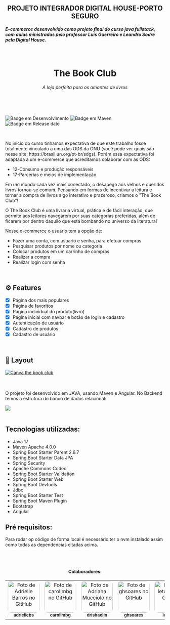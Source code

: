 <h2 align="center">PROJETO INTEGRADOR DIGITAL HOUSE-PORTO SEGURO</h2>
    <h5>E-commerce desenvolvido como projeto final do curso java fullstack, com aulas ministradas pelo professor Luis Guerreiro e Leandro Sodré pela Digital House.</h5>
<br>

<div>
    <h1 align="center">The Book Club</h1>
    <h6 align="center">A loja perfeita para os amantes de livros</h6>
</div>
<br><br>

![Badge em Desenvolvimento](http://img.shields.io/static/v1?label=STATUS&message=EM%20DESENVOLVIMENTO&color=blue&?style=plastic=appveyor)
![Badge em Maven](http://img.shields.io/static/v1?label=Maven%20version&message=4.0.0&color=blue&?style=plastic=appveyor)
![Badge em Release date](http://img.shields.io/static/v1?label=release&message=Julho&color=blue&s?style=plastic=appveyor)


<br>

<div>
   
<p>No inicio do curso tinhamos expectativa de que este trabalho fosse totalmente vinculado a uma das ODS da ONU (você pode ver quais são nesse site: https://brasil.un.org/pt-br/sdgs). Porém essa expectativa foi adaptada a um e-commerce que acreditamos colaborar com as ODS:
<ul>
    <li>12-Consumo e produção responsáveis</li>
    <li>17-Parcerias e meios de implementação</li>
</ul>

<p>
    Em um mundo cada vez mais conectado,  o desapego aos velhos e queridos livros tornou-se comum. Pensando em formas de incentivar a leitura e tornar a compra de livros algo interativo e prazeroso, criamos o "The Book Club"!
</p>
<p>
    O The Book Club é uma livraria virtual, prática e de fácil interação, que permite aos leitores navegarem por suas categorias preferidas, além de ficarem por dentro daquilo que está bombando no universo da literatura! 
</p>
<p>
    Nesse e-commerce o usuario tem a opção de:
    <ul>
        <li>Fazer uma conta, com usuario e senha, para efetuar compras</li>
        <li>Pesquisar produtos por nome ou categoria</li>
        <li>Colocar produtos em um carrinho de compras</li>
        <li>Realizar a compra</li>
        <li>Realizar login com senha</li>
    </ul>    
</p>
</div>

<div>
<br>

## ⚙️ Features

- [x] Página dos mais populares
- [x] Página de favoritos
- [x] Página individual do produto(livro)
- [x] Página inicial com navbar e botão de login e cadastro
- [x] Autenticação de usuário 
- [x] Cadastro de produtos 
- [x] Cadastro de usuário

<br>

## 🎨 Layout



<a href="https://www.canva.com/design/DAE_7eqkEPE/OdpUXJiGBeoW8eYczJAOKw/view?website#4:inicio">
  <img alt="Canva the book club" src="http://img.shields.io/static/v1?label=Layout&message=Canva&color=blue&s?style=plastic=appveyor">
</a>
<br><br>

<div>

 <br>
<p>
    O projeto foi desenvolvido em JAVA, usando Maven e Angular. No Backend temos a estrutura do banco de dados relacional:
</p>  
    <img src="/home/magna/Documentos/DH_PortoSeguro/projetoIntegradorEcommerce/frontend/thebookclub-angular/src/assets/img/model.png">
</div> 
<br>

<div>
   
   ## Tecnologias utilizadas:
<ul>
        <li>Java 17</li>
        <li> Maven Apache 4.0.0</li>
        <li> Spring Boot Starter Parent 2.6.7</li>
        <li> Spring Boot Starter Data JPA</li>
        <li> Spring Security</li>
        <li>Apache Commons Codec</li>
        <li>Spring Boot Starter Validation</li>
        <li>Spring Boot Starter Web</li>
        <li>Spring Boot Devtools</li>
        <li>Jdbc</li>
        <li>Spring Boot Starter Test </li>
        <li>Spring Boot Maven Plugin</li>
        <li>Bootstrap</li>
        <li>Angular</li>
</ul>
</div>

## Pré requisitos:
<div>
    Para rodar op código de forma local é necessário ter o nvm instalado assim como todas as dependencias citadas acima.

<br><br>

<h4 align="center">Colaboradores: </h4>

<table>
<tr>
<td align="center"><a href="https://github.com/adriellebs"><img style="border-radius: 10%;" src="https://avatars.githubusercontent.com/u/99371469?v=4" width="100px;" alt="Foto de Adrielle Barros no GitHub"/><br /><sub><b>adriellebs</b></sub></a><br /></td>

<td align="center"><a href="https://github.com/carollmbg"><img style="border-radius:10%;" src="https://avatars.githubusercontent.com/u/51660899?v=4" width="100px;" alt="Foto de carollmbg no GitHub"/><br /><sub><b>carollmbg</b></sub></a><br /></td>

<td align="center"><a href="https://github.com/drishaolin"><img style="border-radius: 10%;" src="https://avatars.githubusercontent.com/u/81246626?v=4" width="100px;" alt="Foto de Adriana Mucciolo no GitHub"/><br /><sub><b>drishaolin</b></sub></a><br /></td>

<td align="center"><a href="https://github.com/ghsoares"><img style="border-radius: 10%;" src="https://avatars.githubusercontent.com/u/43936806?v=4" width="100px;" alt="Foto de ghsoares no GitHub"/><br /><sub><b>ghsoares</b></sub></a><br /></td>


<td align="center"><a href="https://github.com/letoffoli"><img style="border-radius: 10%;" src="https://avatars.githubusercontent.com/u/100161664?v=4" width="100px;" alt="Foto de letoffoli no GitHub"/><br /><sub><b>letoffoli</b></sub></a><br /></td>

<td align="center"><a href="https://github.com/luanatenguan"><img style="border-radius: 10%;" src="https://avatars.githubusercontent.com/u/99658695?v=4" width="100px;" alt="Foto de luanatenguan no GitHub"/><br /><sub><b>luanatenguan</b></sub></a><br /></td>
 

<td align="center"><a href="https://github.com/Temgi"><img style="border-radius: 10%;" src="https://avatars.githubusercontent.com/u/8334174?v=4" width="100px;" alt="Foto de Rui Temgi Saraiva Azevedo no GitHub"/><br /><sub><b>Temgi</b></sub></a><br /></td>

</tr>
</table>
